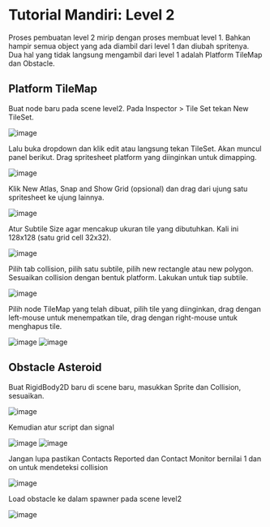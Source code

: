 # Tutorial Mandiri: Level 2
Proses pembuatan level 2 mirip dengan proses membuat level 1. Bahkan hampir semua object yang ada diambil dari level 1 dan diubah spritenya. Dua hal yang tidak langsung mengambil dari level 1 adalah Platform TileMap dan Obstacle.

## Platform TileMap
Buat node baru pada scene level2. Pada Inspector > Tile Set tekan New TileSet.

![image](https://github.com/AryaDK153/godot-tutorial-4/assets/112199564/9ee2299c-feef-4a70-aa44-0610dadba5ba)

Lalu buka dropdown dan klik edit atau langsung tekan TileSet. Akan muncul panel berikut. Drag spritesheet platform yang diinginkan untuk dimapping.

![image](https://github.com/AryaDK153/godot-tutorial-4/assets/112199564/72624b7d-a464-4287-bb2a-2823728c12f0)

Klik New Atlas, Snap and Show Grid (opsional) dan drag dari ujung satu spritesheet ke ujung lainnya. 

![image](https://github.com/AryaDK153/godot-tutorial-4/assets/112199564/de1834e5-fc38-45ac-83c8-b3bb9c997680)

Atur Subtile Size agar mencakup ukuran tile yang dibutuhkan. Kali ini 128x128 (satu grid cell 32x32).

![image](https://github.com/AryaDK153/godot-tutorial-4/assets/112199564/8bc81285-982a-4866-a965-3303e33130db)

Pilih tab collision, pilih satu subtile, pilih new rectangle atau new polygon. Sesuaikan collision dengan bentuk platform. Lakukan untuk tiap subtile.

![image](https://github.com/AryaDK153/godot-tutorial-4/assets/112199564/ee5276af-052f-4d14-b772-1df41ebca92d)

Pilih node TileMap yang telah dibuat, pilih tile yang diinginkan, drag dengan left-mouse untuk menempatkan tile, drag dengan right-mouse untuk menghapus tile.

 ![image](https://github.com/AryaDK153/godot-tutorial-4/assets/112199564/3bb0d852-9dd9-42ba-b07a-92c412b123ed)
![image](https://github.com/AryaDK153/godot-tutorial-4/assets/112199564/3ec5b89e-d03b-4a0f-a98e-21fb587c8460)

## Obstacle Asteroid
Buat RigidBody2D baru di scene baru, masukkan Sprite dan Collision, sesuaikan.

![image](https://github.com/AryaDK153/godot-tutorial-4/assets/112199564/630813c4-4c9b-4224-870b-8c79dff9e5b2)

Kemudian atur script dan signal

![image](https://github.com/AryaDK153/godot-tutorial-4/assets/112199564/d98c2bc2-5944-4899-ad52-fa505d4cec7f)
![image](https://github.com/AryaDK153/godot-tutorial-4/assets/112199564/1028ed72-c2ba-491a-8ca1-49683654a180)

Jangan lupa pastikan Contacts Reported dan Contact Monitor bernilai 1 dan on untuk mendeteksi collision

![image](https://github.com/AryaDK153/godot-tutorial-4/assets/112199564/b77d9465-52f2-4fb8-a11e-990af2b2a163)

Load obstacle ke dalam spawner pada scene level2

![image](https://github.com/AryaDK153/godot-tutorial-4/assets/112199564/5fbb964b-f004-47e4-b1b8-e6cdd39bc5e1)

